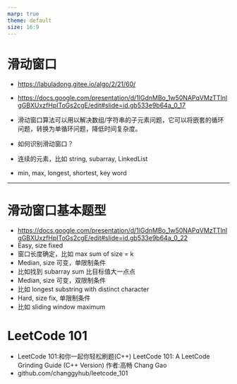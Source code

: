 ```yaml
---
marp: true
theme: default
size: 16:9
---
```


# 滑动窗口

- https://labuladong.gitee.io/algo/2/21/60/
- https://docs.google.com/presentation/d/1lGdnMBo_1w50NAPqVMzTTlnlgGBXUxzfHpIToGs2cgE/edit#slide=id.gb533e9b64a_0_17

- 滑动窗口算法可以用以解决数组/字符串的子元素问题，它可以将嵌套的循环问题，转换为单循环问题，降低时间复杂度。

- 如何识别滑动窗口？
- 连续的元素，比如 string, subarray, LinkedList
- min, max, longest, shortest, key word

---

# 滑动窗口基本题型

- https://docs.google.com/presentation/d/1lGdnMBo_1w50NAPqVMzTTlnlgGBXUxzfHpIToGs2cgE/edit#slide=id.gb533e9b64a_0_22
- Easy, size fixed
- 窗口长度确定，比如 max sum of size = k
- Median, size 可变，单限制条件
- 比如找到 subarray sum 比目标值大一点点
- Median, size 可变，双限制条件
- 比如 longest substring with distinct character
- Hard, size fix, 单限制条件
- 比如 sliding window maximum

# LeetCode 101
- LeetCode 101:和你一起你轻松刷题(C++) LeetCode 101: A LeetCode Grinding Guide (C++ Version) 作者:高畅 Chang Gao
- github.com/changgyhub/leetcode_101